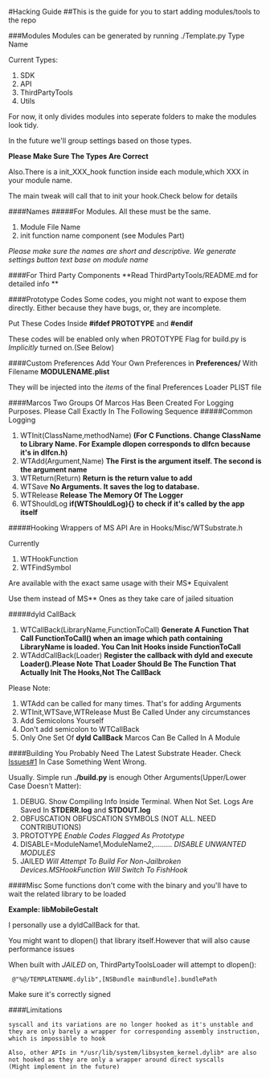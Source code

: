 #Hacking Guide
##This is the guide for you to start adding modules/tools to the repo


###Modules
Modules can be generated by running ./Template.py Type Name

Current Types:

1.	SDK
2.	API
3.	ThirdPartyTools
4.	Utils

For now, it only divides modules into seperate folders to make the modules look tidy.

In the future we'll group settings based on those types.

**Please Make Sure The Types Are Correct**

Also.There is a init_XXX_hook function inside each module,which XXX in your module name.

The main tweak will call that to init your hook.Check below for details

####Names
#####For Modules. 
All these must be the same.

1.	Module File Name
2.	init function name component (see Modules Part)

*Please make sure the names are short and descriptive. We generate settings button text base on module name*

####For Third Party Components
**Read ThirdPartyTools/README.md for detailed info **


####Prototype Codes
Some codes, you might not want to expose them directly. Either because they have bugs, or, they are incomplete.

Put These Codes Inside **#ifdef PROTOTYPE** and **#endif**

These codes will be enabled only when PROTOTYPE Flag for build.py is *Implicitly* turned on.(See Below)


####Custom Preferences
Add Your Own Preferences in **Preferences/** With Filename **MODULENAME.plist**

They will be injected into the *items* of the final Preferences Loader PLIST file

####Marcos
Two Groups Of Marcos Has Been Created For Logging Purposes.
Please Call Exactly In The Following Sequence
#####Common Logging
1.	WTInit(ClassName,methodName)  **(For C Functions. Change ClassName to Library Name. For Example dlopen corresponds to dlfcn because it's in dlfcn.h)**
2.	WTAdd(Argument,Name) **The First is the argument itself. The second is the argument name**
3.	WTReturn(Return) **Return is the return value to add**
4.	WTSave	**No Arguments. It saves the log to database.**
5.	WTRelease **Release The Memory Of The Logger**
6.	WTShouldLog **if(WTShouldLog){} to check if it's called by the app itself**

#####Hooking
Wrappers of MS API Are in Hooks/Misc/WTSubstrate.h

Currently 

1.	WTHookFunction
2.	WTFindSymbol

Are available with the exact same usage with their MS* Equivalent

Use them instead of MS** Ones as they take care of jailed situation


#####dyld CallBack
1.	WTCallBack(LibraryName,FunctionToCall) **Generate A Function That Call FunctionToCall() when an image which path containing LibraryName is loaded. You Can Init Hooks inside FunctionToCall**
2.	WTAddCallBack(Loader) **Register the callback with dyld and execute Loader().Please Note That Loader Should Be The Function That Actually Init The Hooks,Not The CallBack**

Please Note:

1.	WTAdd can be called for many times. That's for adding Arguments
2.	WTInit,WTSave,WTRelease Must Be Called Under any circumstances
3.	Add Semicolons Yourself
4.	Don't add semicolon to WTCallBack
5.	Only One Set Of **dyld CallBack** Marcos Can Be Called In A Module

####Building
You Probably Need The Latest Substrate Header. Check [Issues#1](https://github.com/Naville/WTFJH/issues/1) In Case Something Went Wrong.

Usually. Simple run **./build.py** is enough
Other Arguments(Upper/Lower Case Doesn't Matter):

1.	DEBUG. Show Compiling Info Inside Terminal. When Not Set. Logs Are Saved In **STDERR.log** and **STDOUT.log**
2.	OBFUSCATION OBFUSCATION SYMBOLS (NOT ALL. NEED CONTRIBUTIONS)
3.	PROTOTYPE *Enable Codes Flagged As Prototype*
4.	DISABLE=ModuleName1,ModuleName2,.........   *DISABLE UNWANTED MODULES*
5.	JAILED *Will Attempt To Build For Non-Jailbroken Devices.MSHookFunction Will Switch To FishHook*



####Misc
Some functions don't come with the binary and you'll have to wait the related library to be loaded 

**Example: libMobileGestalt**

I personally use a dyldCallBack for that.

You might want to dlopen() that library itself.However that will also cause performance issues

When built with *JAILED* on, ThirdPartyToolsLoader will attempt to dlopen():

```
 @"%@/TEMPLATENAME.dylib",[NSBundle mainBundle].bundlePath  

```

Make sure it's correctly signed



####Limitations

	syscall and its variations are no longer hooked as it's unstable and they are only barely a wrapper for corresponding assembly instruction, which is impossible to hook

	Also, other APIs in */usr/lib/system/libsystem_kernel.dylib* are also not hooked as they are only a wrapper around direct syscalls
	(Might implement in the future)

	

